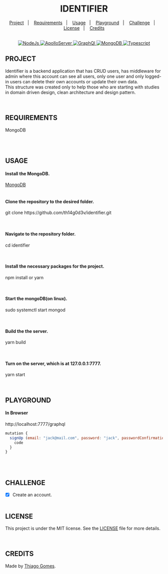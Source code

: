 <!-- PROJECT IDENTIFIER

Conceito
    Identifier é uma aplicação fullstack frontend, backend e mobile que possui CRUD para usuários e alguns dados de plantas, possui uma inteligência artificial pre-treinada para identificar plantas por meio de fotos que ativa um chatbot interativo com informações sobre a planta pesquisada.

Uso
    Clientes front e mobile se cadastram e executam login, fazem atualização da conta ou sua exclusão.
    Clientes cadastrados podem executar consultas a respeito das plantas cadastradas.
    Backend recebe requisições de CRUD de usuários e devolve aos clientes.
    Backend recebe requisições de consultas de plantas e devolve aos clientes.
    Backend ao receber imagens executa a inteligência artificial que ao identificar a planta passa informações para o chatbot que passa um roll de informações a respeito da planta.

Tecnoçogias
    A aplicação segue principios do DDD, Arquitetura Limpa e Padrões de Projeto.
    Algumas tecnologias do projeto são:
        Node,
        Argon2,
        Typescript,
        MongoDB: Executará e guardará apenas informações de CRUD do usuário.
        PostgreSQL: Executará e guardará apenas informações de plantas. 
        Watson Assistent Chatbot: Informará os clientes com uma lista de informações sobre as plantas pesquisadas.
        TensorFlow: Analisará as fotos e comunicará o chatbot a planta pesquisada.



IDENTIFIER IMPLEMENTATIONS

Backend

Number      Feature         JOBS
1           Login           deverá enviar o token para o navegador
2           All/Load        deverá retorna id, email, password, accessToken.
3           Middleware      implementar para usuários admin e users.
4           LoadAccount     verificar existe necessidade dessa feature do jeito que está ou se pode usar os recursos do login.
5           Singleton       implementar no infra layer com PostgreSQL
6           Postgres        popular o db com informações sobre as plantas.
7           All/Load        deverá retorna todas as informações das plantas do db postgres.

Frontend
Number      Feature         JOBS
1           AI              implementar AI pre-treinada para recochecer plantas e retornar ao chatbot a planta identificada.
2           Chatbot         implementar o recebimento da planta informada pela AI e retorna todas as informações ao usuário.



INFORMATIONS ABOUT IDENTIFIER

In package.json:
"_moduleAliases": {
    "@": "src"      // Funciona para typescript
    "@": "dist"     // Funciona para javascript
}

Como o jwt funciona
const jwtSign = jwt.sign({ foo: 'bar' }, 'fff', { expiresIn: '1h' })
console.log(jwtSign)

const jwtVerify = jwt.verify(jwtSign, 'fff')
console.log('jwtVerify: ', jwtVerify)

// função segura
const jwtDecoded = jwt.verify(jwtSign, 'fff');
console.log('jwtDecoded: ', jwtDecoded)

// função insegura, pois, não verifica o signature do token
const jwtDecode = jwt.decode(jwtSign, { complete: true })
console.log('jwtDecode.header: ', jwtDecode.header)
console.log('jwtDecode.payload: ', jwtDecode.payload)
console.log('jwtDecode.signature: ', jwtDecode.signature) -->

<h1 align="center" color="red">IDENTIFIER</h1>

<p align="center">
  <a href="#-Project">Project</a>&nbsp;&nbsp;&nbsp;|&nbsp;&nbsp;&nbsp;
  <a href="#-Requirements">Requirements</a>&nbsp;&nbsp;&nbsp;|&nbsp;&nbsp;&nbsp;
  <a href="#-Usage">Usage</a>&nbsp;&nbsp;&nbsp;|&nbsp;&nbsp;&nbsp;
  <a href="#-Playground">Playground</a>&nbsp;&nbsp;&nbsp;|&nbsp;&nbsp;&nbsp;
  <a href="#-Challenge">Challenge</a>&nbsp;&nbsp;&nbsp;|&nbsp;&nbsp;&nbsp;
  <a href="#-License">License</a>&nbsp;&nbsp;&nbsp;|&nbsp;&nbsp;&nbsp;
  <a href="#-Credits">Credits</a>
</p><br/>

<div align="center">
  
  <a href="https://nodejs.org/en/" rel="nofollow">
    <img alt="NodeJs" src="https://img.shields.io/badge/Node-JS-red">
  </a>

  <a href="#" rel="nofollow">
    <img alt="ApolloServer" src="https://img.shields.io/badge/Apollo-SERVER-red">
  </a>
                                                                      
  <a href="#" rel="nofollow">
    <img alt="GraphQl" src="https://img.shields.io/badge/Graph-QL-red">
  </a>
                                                                      
  <a href="#" rel="nofollow">
    <img alt="MongoDB" src="https://img.shields.io/badge/Mongo-DB-red">
  </a>

  <a href="#" rel="nofollow">
    <img alt="Typescript" src="https://img.shields.io/badge/Typescript-TS-red">
  </a>
                                                                     
</div>

<h2><a id="user-content--project" class="anchor" aria-hidden="true" href="#-project"></a> PROJECT</h2>
<span color="red">  Identifier is a backend application that has CRUD users, has middleware for admin where this account can see all users, only one user and only logged-in users can delete their own accounts or update their own data. </a> <span><br/>
<span color="red">  This structure was created only to help those who are starting with studies in domain driven design, clean architecture and design pattern. </p><br/>

<h2><a id="user-content--requirements" class="anchor" aria-hidden="true" href="#-requirements"></a> REQUIREMENTS</h2>
<p> MongoDB </p><br/><br/>

<h2><a id="user-content--usage" class="anchor" aria-hidden="true" href="#-usage"></a> USAGE</h2>

<h4> Install the MongoDB. </h4>
<a href="https://docs.mongodb.com/manual/installation/">MongoDB</a><br/><br/>

<h4> Clone the repository to the desired folder. </h4>
<p> git clone https://github.com/th14g0d3v/identifier.git </p><br/>
<h4> Navigate to the repository folder. </h4>
<p> cd identifier </p><br/>

<h4> Install the necessary packages for the project. </h4>
<p> npm install or yarn </p><br/>

<h4> Start the mongoDB(on linux). </h4>
<p>  sudo systemctl start mongod </p><br/>

<h4> Build the the server. </h4>
<p>  yarn build </p><br/>

<h4> Turn on the server, which is at 127.0.0.1:7777. </h4>
<p> yarn start </p><br/>

<h2><a id="user-content--playground" class="anchor" aria-hidden="true" href="#-playground"></a> PLAYGROUND</h2>

<h4> In Browser </h4>
<p>http://localhost:7777/graphql</p>

```javascript
mutation {
  signUp (email: "jack@mail.com", password: "jack", passwordConfirmation: "jack") {
    code
  }
}
```

<br/><br/>

<h2><a id="user-content--challenge" class="anchor" aria-hidden="true" href="#-challenge"></a> CHALLENGE</h2>

- [x] Create an account.
      <br/><br/>

<h2><a id="user-content-memo-licença" class="anchor" aria-hidden="true" href="#memo-licença"></a> LICENSE</h2>
<p>This project is under the MIT license. See the <a href="https://github.com/th14g0d3v/identifier/blob/master/LICENSE"> LICENSE</a> file for more details.</p><br/>

<h2><a id="user-content-memo-credits" class="anchor" aria-hidden="true" href="#memo-credits"></a> CREDITS</h2>
<p>Made by <a href="https://github.com/th14g0d3v" rel="nofollow"> Thiago Gomes</a>.</p>
